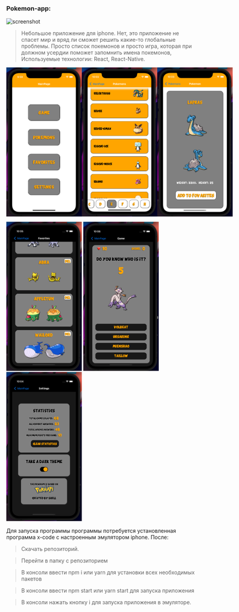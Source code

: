 ### Pokemon-app:

<img src="readme-assets/video.gif" alt="screenshot" width="300"/>


> Небольшое приложение для iphone. 
> Нет, это приложение не спасет мир и вряд ли сможет решить какие-то глобальные проблемы. Просто список покемонов и просто игра, которая при должном усердии поможет запомнить имена покемонов, 
> Используемые технологии: React, React-Native. 

<p style="display:flex;flex-direction:center;">
<img src="readme-assets/1.png" alt="screenshot" width="200"/>
<img src="readme-assets/2.png" alt="screenshot" width="200"/>
<img src="readme-assets/3.png" alt="screenshot" width="200"/>
</p>
<p>
<img src="readme-assets/4.png" alt="screenshot" width="200"/>
<img src="readme-assets/5.png" alt="screenshot" width="200"/>
<img src="readme-assets/6.png" alt="screenshot" width="200"/>
</p>


Для запуска программы программы потребуется установленная программа x-code с настроенным эмулятором iphone. После:

> Скачать репозиторий.

> Перейти в папку с репозиторием

> В консоли ввести npm i или yarn для установки всех необходимых пакетов

> В консоли ввести npm start или yarn start для запуска приложения

> В консоли нажать кнопку i для запуска приложения в эмуляторе.
